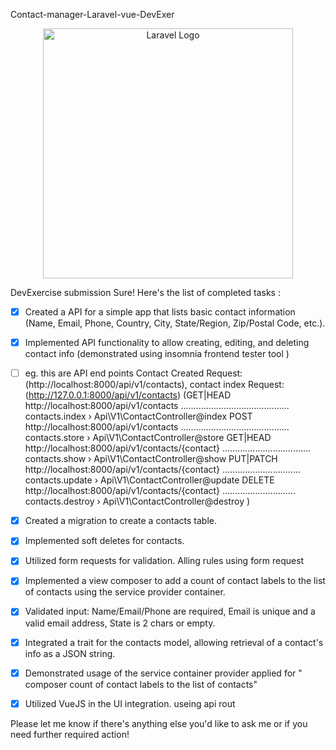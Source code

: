 Contact-manager-Laravel-vue-DevExer 
<p align="center"><a href="https://laravel.com" target="_blank"><img src="https://raw.githubusercontent.com/laravel/art/master/logo-lockup/5%20SVG/2%20CMYK/1%20Full%20Color/laravel-logolockup-cmyk-red.svg" width="400" alt="Laravel Logo"></a></p>


DevExercise submission 
Sure! Here's the list of completed tasks :

- [x] Created a API for a simple app that lists basic contact information (Name, Email, Phone, Country, City, State/Region, Zip/Postal Code, etc.).
- [x] Implemented  API  functionality to allow creating, editing, and deleting contact info (demonstrated using  insomnia frontend tester tool )
- [ ] eg. this are API end points Contact Created Request: (http://localhost:8000/api/v1/contacts), contact index Request:(http://127.0.0.1:8000/api/v1/contacts)
  (GET|HEAD       http://localhost:8000/api/v1/contacts ........................................... contacts.index › Api\V1\ContactController@index 
  POST            http://localhost:8000/api/v1/contacts ........................................... contacts.store › Api\V1\ContactController@store 
  GET|HEAD        http://localhost:8000/api/v1/contacts/{contact} ................................... contacts.show › Api\V1\ContactController@show 
  PUT|PATCH       http://localhost:8000/api/v1/contacts/{contact} ............................... contacts.update › Api\V1\ContactController@update 
  DELETE          http://localhost:8000/api/v1/contacts/{contact} ............................. contacts.destroy › Api\V1\ContactController@destroy )
 
- [x] Created a migration to create a contacts table.
- [x] Implemented soft deletes for contacts.
- [x] Utilized form requests for validation. Alling rules using form request 
- [x] Implemented a view composer to add a count of contact labels to the list of contacts using the service provider container.
- [x] Validated input: Name/Email/Phone are required, Email is unique and a valid email address, State is 2 chars or empty.
- [x] Integrated a trait for the contacts model, allowing retrieval of a contact's info as a JSON string.
- [x] Demonstrated usage of the service container provider applied for " composer count of contact labels to the list of contacts" 
- [x] Utilized VueJS in the UI integration. useing api rout 

Please let me know if there's anything else you'd like to ask me  or if you need further required action!

